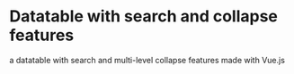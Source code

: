 # Datatable with search and collapse features
a datatable with search and multi-level collapse features made with Vue.js
